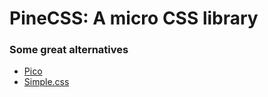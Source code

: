 # PineCSS: A micro CSS library

### Some great alternatives

- [Pico](https://picocss.com/)
- [Simple.css](https://simplecss.org/)
